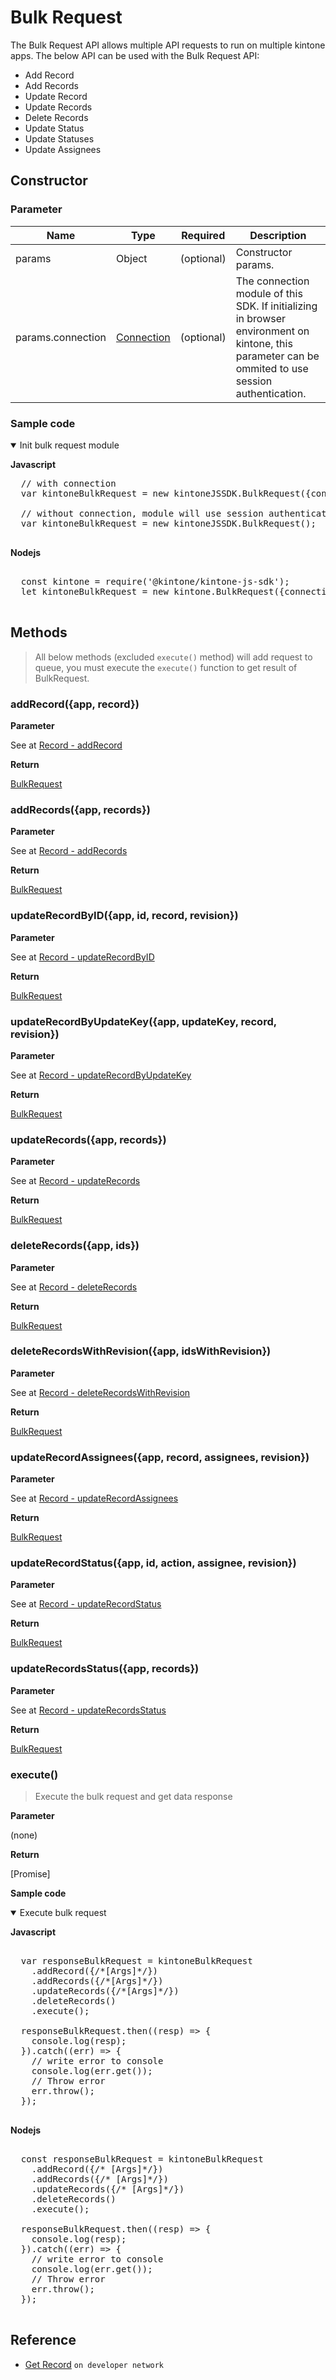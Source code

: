# Bulk Request

The Bulk Request API allows multiple API requests to run on multiple kintone apps. The below API can be used with the Bulk Request API:

- Add Record
- Add Records
- Update Record
- Update Records
- Delete Records
- Update Status
- Update Statuses
- Update Assignees

## Constructor

### **Parameter**

| Name| Type| Required| Description |
| --- | --- | --- | --- |
| params | Object | (optional) | Constructor params.
| params.connection | [Connection](../connection) | (optional) | The connection module of this SDK. If initializing in browser environment on kintone, this parameter can be ommited to use session authentication.

### **Sample code**

<details class="tab-container" open>
<Summary>Init bulk request module</Summary>

<strong class="tab-name">Javascript</strong>

<pre class="inline-code">
  // with connection
  var kintoneBulkRequest = new kintoneJSSDK.BulkRequest({connection});

  // without connection, module will use session authentication of kintone
  var kintoneBulkRequest = new kintoneJSSDK.BulkRequest();

</pre>

<strong class="tab-name">Nodejs</strong>

<pre class="inline-code">

  const kintone = require('@kintone/kintone-js-sdk');
  let kintoneBulkRequest = new kintone.BulkRequest({connection});

</pre>

</details>

## Methods

> All below methods (excluded `execute()` method) will add request to queue, you must execute the `execute()` function to get result of BulkRequest.

### addRecord({app, record})

**Parameter**

See at [Record - addRecord](../record#addrecordapp-record)

**Return**

[BulkRequest](#bulkrequest)

### addRecords({app, records})

**Parameter**

See at [Record - addRecords](../record#addrecordsapp-records)

**Return**

[BulkRequest](#bulkrequest)

### updateRecordByID({app, id, record, revision})

**Parameter**

See at [Record - updateRecordByID](../record#updaterecordbyidapp-id-record-revision)

**Return**

[BulkRequest](#bulkrequest)

### updateRecordByUpdateKey({app, updateKey, record, revision})

**Parameter**

See at [Record - updateRecordByUpdateKey](../record#updaterecordbyupdatekeyapp-updatekey-record-revision)

**Return**

[BulkRequest](#bulkrequest)

### updateRecords({app, records})

**Parameter**

See at [Record - updateRecords](../record#updaterecordsapp-records)

**Return**

[BulkRequest](#bulkrequest)

### deleteRecords({app, ids})

**Parameter**

See at [Record - deleteRecords](../record#deleterecordsapp-ids)

**Return**

[BulkRequest](#bulkrequest)

### deleteRecordsWithRevision({app, idsWithRevision})

**Parameter**

See at [Record - deleteRecordsWithRevision](../record#deleterecordswithrevisionapp-idswithrevision)

**Return**

[BulkRequest](#bulkrequest)

### updateRecordAssignees({app, record, assignees, revision})

**Parameter**

See at [Record - updateRecordAssignees](../record#updaterecordassigneesapp-id-assignees-revision)

**Return**

[BulkRequest](#bulkrequest)

### updateRecordStatus({app, id, action, assignee, revision})

**Parameter**

See at [Record - updateRecordStatus](../record#updaterecordstatusapp-id-action-assignee-revision)

**Return**

[BulkRequest](#bulkrequest)

### updateRecordsStatus({app, records})

**Parameter**

See at [Record - updateRecordsStatus](../record#updaterecordsstatusapp-records)

**Return**

[BulkRequest](#bulkrequest)

### execute()

> Execute the bulk request and get data response

**Parameter**

(none)

**Return**

[Promise]

**Sample code**

<details class="tab-container" open>
<Summary>Execute bulk request</Summary>

<strong class="tab-name">Javascript</strong>

<pre class="inline-code">

  var responseBulkRequest = kintoneBulkRequest
    .addRecord({/*[Args]*/})
    .addRecords({/*[Args]*/})
    .updateRecords({/*[Args]*/})
    .deleteRecords()
    .execute();

  responseBulkRequest.then((resp) => {
    console.log(resp);
  }).catch((err) => {
    // write error to console
    console.log(err.get());
    // Throw error
    err.throw();
  });

</pre>

<strong class="tab-name">Nodejs</strong>

<pre class="inline-code">

  const responseBulkRequest = kintoneBulkRequest
    .addRecord({/* [Args]*/})
    .addRecords({/* [Args]*/})
    .updateRecords({/* [Args]*/})
    .deleteRecords()
    .execute();

  responseBulkRequest.then((resp) => {
    console.log(resp);
  }).catch((err) => {
    // write error to console
    console.log(err.get());
    // Throw error
    err.throw();
  });
  
</pre>

</details>

## Reference

- [Get Record](https://developer.kintone.io/hc/en-us/articles/213149287/) `on developer network`